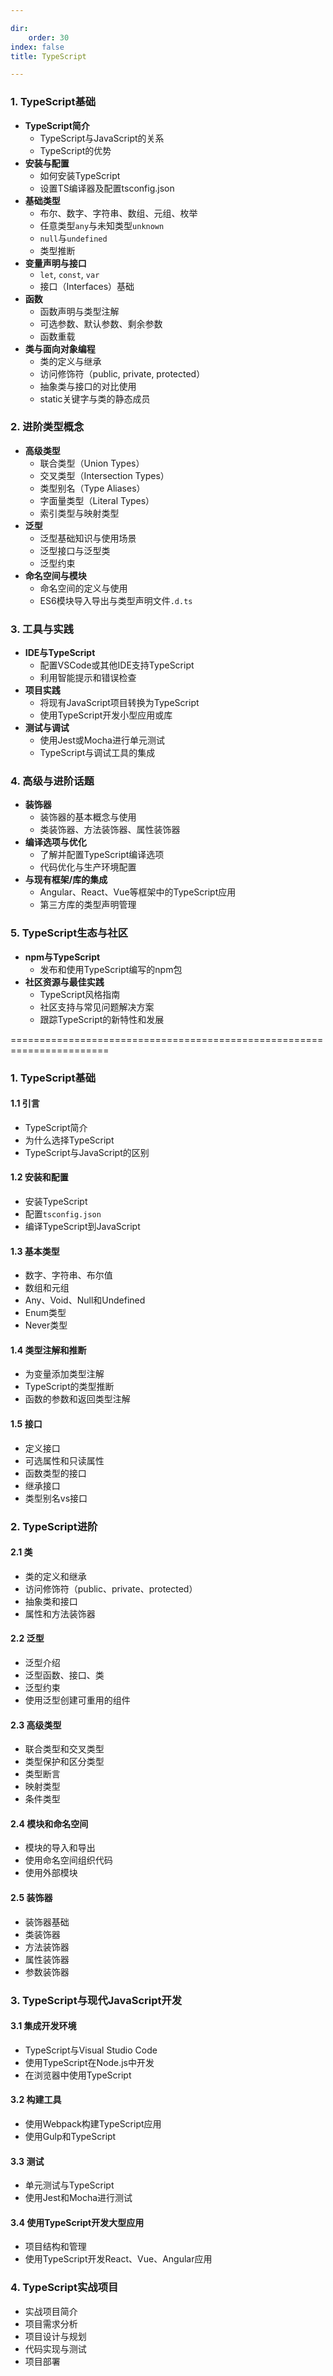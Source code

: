 ```yaml
--- 

dir:
    order: 30
index: false
title: TypeScript

---
```


<Catalog hideHeading/>

### 1. TypeScript基础
- **TypeScript简介**
  - TypeScript与JavaScript的关系
  - TypeScript的优势
- **安装与配置**
  - 如何安装TypeScript
  - 设置TS编译器及配置tsconfig.json
- **基础类型**
  - 布尔、数字、字符串、数组、元组、枚举
  - 任意类型`any`与未知类型`unknown`
  - `null`与`undefined`
  - 类型推断
- **变量声明与接口**
  - `let`, `const`, `var`
  - 接口（Interfaces）基础
- **函数**
  - 函数声明与类型注解
  - 可选参数、默认参数、剩余参数
  - 函数重载
- **类与面向对象编程**
  - 类的定义与继承
  - 访问修饰符（public, private, protected）
  - 抽象类与接口的对比使用
  - static关键字与类的静态成员

### 2. 进阶类型概念
- **高级类型**
  - 联合类型（Union Types）
  - 交叉类型（Intersection Types）
  - 类型别名（Type Aliases）
  - 字面量类型（Literal Types）
  - 索引类型与映射类型
- **泛型**
  - 泛型基础知识与使用场景
  - 泛型接口与泛型类
  - 泛型约束
- **命名空间与模块**
  - 命名空间的定义与使用
  - ES6模块导入导出与类型声明文件`.d.ts`

### 3. 工具与实践
- **IDE与TypeScript**
  - 配置VSCode或其他IDE支持TypeScript
  - 利用智能提示和错误检查
- **项目实践**
  - 将现有JavaScript项目转换为TypeScript
  - 使用TypeScript开发小型应用或库
- **测试与调试**
  - 使用Jest或Mocha进行单元测试
  - TypeScript与调试工具的集成

### 4. 高级与进阶话题
- **装饰器**
  - 装饰器的基本概念与使用
  - 类装饰器、方法装饰器、属性装饰器
- **编译选项与优化**
  - 了解并配置TypeScript编译选项
  - 代码优化与生产环境配置
- **与现有框架/库的集成**
  - Angular、React、Vue等框架中的TypeScript应用
  - 第三方库的类型声明管理

### 5. TypeScript生态与社区
- **npm与TypeScript**
  - 发布和使用TypeScript编写的npm包
- **社区资源与最佳实践**
  - TypeScript风格指南
  - 社区支持与常见问题解决方案
  - 跟踪TypeScript的新特性和发展




=======================================================================


### 1. TypeScript基础

#### 1.1 引言
- TypeScript简介
- 为什么选择TypeScript
- TypeScript与JavaScript的区别

#### 1.2 安装和配置
- 安装TypeScript
- 配置`tsconfig.json`
- 编译TypeScript到JavaScript

#### 1.3 基本类型
- 数字、字符串、布尔值
- 数组和元组
- Any、Void、Null和Undefined
- Enum类型
- Never类型

#### 1.4 类型注解和推断
- 为变量添加类型注解
- TypeScript的类型推断
- 函数的参数和返回类型注解

#### 1.5 接口
- 定义接口
- 可选属性和只读属性
- 函数类型的接口
- 继承接口
- 类型别名vs接口

### 2. TypeScript进阶

#### 2.1 类
- 类的定义和继承
- 访问修饰符（public、private、protected）
- 抽象类和接口
- 属性和方法装饰器

#### 2.2 泛型
- 泛型介绍
- 泛型函数、接口、类
- 泛型约束
- 使用泛型创建可重用的组件

#### 2.3 高级类型
- 联合类型和交叉类型
- 类型保护和区分类型
- 类型断言
- 映射类型
- 条件类型

#### 2.4 模块和命名空间
- 模块的导入和导出
- 使用命名空间组织代码
- 使用外部模块

#### 2.5 装饰器
- 装饰器基础
- 类装饰器
- 方法装饰器
- 属性装饰器
- 参数装饰器

### 3. TypeScript与现代JavaScript开发

#### 3.1 集成开发环境
- TypeScript与Visual Studio Code
- 使用TypeScript在Node.js中开发
- 在浏览器中使用TypeScript

#### 3.2 构建工具
- 使用Webpack构建TypeScript应用
- 使用Gulp和TypeScript

#### 3.3 测试
- 单元测试与TypeScript
- 使用Jest和Mocha进行测试

#### 3.4 使用TypeScript开发大型应用
- 项目结构和管理
- 使用TypeScript开发React、Vue、Angular应用

### 4. TypeScript实战项目
- 实战项目简介
- 项目需求分析
- 项目设计与规划
- 代码实现与测试
- 项目部署
